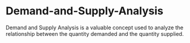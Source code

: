 # Demand-and-Supply-Analysis
Demand and Supply Analysis is a valuable concept used to analyze the relationship between the quantity demanded and the quantity supplied. 
